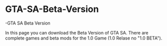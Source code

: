 # GTA-SA-Beta-Version
-GTA SA Beta Version

In this page you can download the Beta Version of GTA SA.
There are complete games and beta mods for the 1.0 Game (1.0 Relase no "1.0 BETA").
